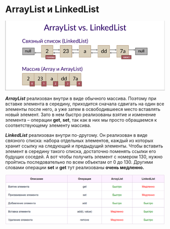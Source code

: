 # ArrayList и LinkedList

![](<../.gitbook/assets/изображение (4) (1).png>)

_**ArrayList**_ реализован внутри в виде обычного массива. Поэтому при вставке элемента в середину, приходится сначала сдвигать на один все элементы после него, а уже затем в освободившееся место вставлять новый элемент. Зато в нем быстро реализованы взятие и изменение элемента – операции **get**, **set**, так как в них мы просто обращаемся к соответствующему элементу массива.

_**LinkedList**_ реализован внутри по-другому. Он реализован в виде связного списка: набора отдельных элементов, каждый из которых хранит ссылку на следующий и предыдущий элементы. Чтобы вставить элемент в середину такого списка, достаточно поменять ссылки его будущих соседей. А вот чтобы получить элемент с номером 130, нужно пройтись последовательно по всем объектам от 0 до 130. Другими словами операции **set** и **get** тут реализованы **очень медленно.**

![](<../.gitbook/assets/изображение (1).png>)
